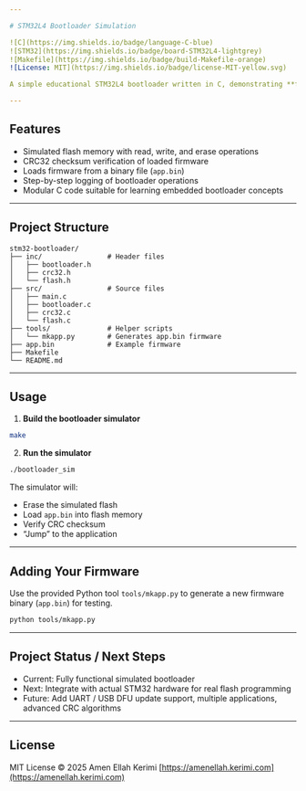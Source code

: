 ```yaml
---

# STM32L4 Bootloader Simulation

![C](https://img.shields.io/badge/language-C-blue)
![STM32](https://img.shields.io/badge/board-STM32L4-lightgrey)
![Makefile](https://img.shields.io/badge/build-Makefile-orange)
![License: MIT](https://img.shields.io/badge/license-MIT-yellow.svg)

A simple educational STM32L4 bootloader written in C, demonstrating **firmware loading**, **CRC verification**, and **flash memory management**. Includes a simulated flash interface and detailed logging for each step.

---
```


## Features

* Simulated flash memory with read, write, and erase operations
* CRC32 checksum verification of loaded firmware
* Loads firmware from a binary file (`app.bin`)
* Step-by-step logging of bootloader operations
* Modular C code suitable for learning embedded bootloader concepts

---

## Project Structure

```
stm32-bootloader/
├── inc/                # Header files
│   ├── bootloader.h
│   ├── crc32.h
│   └── flash.h
├── src/                # Source files
│   ├── main.c
│   ├── bootloader.c
│   ├── crc32.c
│   └── flash.c
├── tools/              # Helper scripts
│   └── mkapp.py        # Generates app.bin firmware
├── app.bin             # Example firmware
├── Makefile
└── README.md
```

---

## Usage

1. **Build the bootloader simulator**

```bash
make
```

2. **Run the simulator**

```bash
./bootloader_sim
```

The simulator will:

* Erase the simulated flash
* Load `app.bin` into flash memory
* Verify CRC checksum
* “Jump” to the application

---

## Adding Your Firmware

Use the provided Python tool `tools/mkapp.py` to generate a new firmware binary (`app.bin`) for testing.

```bash
python tools/mkapp.py
```

---

## Project Status / Next Steps

* Current: Fully functional simulated bootloader
* Next: Integrate with actual STM32 hardware for real flash programming
* Future: Add UART / USB DFU update support, multiple applications, advanced CRC algorithms

---

## License

MIT License © 2025 Amen Ellah Kerimi
[https://amenellah.kerimi.com](https://amenellah.kerimi.com)
